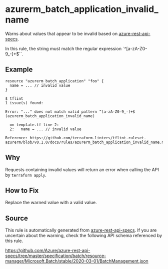 <!--- This file generated by `tools/apispec-rule-gen/main.go`. DO NOT EDIT --->

# azurerm_batch_application_invalid_name

Warns about values that appear to be invalid based on [azure-rest-api-specs](https://github.com/Azure/azure-rest-api-specs).

In this rule, the string must match the regular expression `^[a-zA-Z0-9_-]+$``.

## Example

```hcl
resource "azurerm_batch_application" "foo" {
  name = ... // invalid value
}
```

```
$ tflint
1 issue(s) found:

Error: "..." does not match valid pattern ^[a-zA-Z0-9_-]+$ (azurerm_batch_application_invalid_name)

  on template.tf line 2:
  2:   name = ... // invalid value

Reference: https://github.com/terraform-linters/tflint-ruleset-azurerm/blob/v0.1.0/docs/rules/azurerm_batch_application_invalid_name.md

```

## Why

Requests containing invalid values will return an error when calling the API by `terraform apply`.

## How to Fix

Replace the warned value with a valid value.

## Source

This rule is automatically generated from [azure-rest-api-specs](https://github.com/Azure/azure-rest-api-specs). If you are uncertain about the warning, check the following API schema referenced by this rule.

https://github.com/Azure/azure-rest-api-specs/tree/master/specification/batch/resource-manager/Microsoft.Batch/stable/2020-03-01/BatchManagement.json
